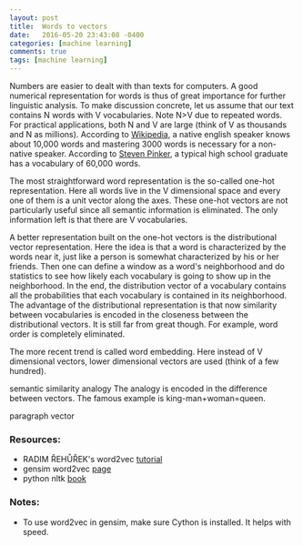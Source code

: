 ```yaml
---
layout: post
title:  Words to vectors
date:   2016-05-20 23:43:08 -0400
categories: [machine learning]
comments: true
tags: [machine learning]
---
```


Numbers are easier to dealt with than texts for computers. 
A good numerical representation for words is thus of great importance for further linguistic analysis. 
To make discussion concrete, let us assume that our text contains N words with V vocabularies. 
Note N>V due to repeated words. 
For practical applications, both N and V are large (think of V as thousands and N as millions). 
According to [Wikipedia][wiki], a native english speaker knows about 10,000 words and mastering 3000 words is necessary for a non-native speaker. 
According to [Steven Pinker][Pinker], a typical high school graduate has a vocabulary of 60,000 words.

The most straightforward word representation is the so-called one-hot representation. Here all words live in the V dimensional space and every one of them is a unit vector along the axes. These one-hot vectors are not particularly useful since all semantic information is eliminated. The only information left is that there are V vocabularies.

A better representation built on the one-hot vectors is the distributional vector representation. Here the idea is that a word is characterized by the words near it, just like a person is somewhat characterized by his or her friends. Then one can define a window as a word's neighborhood and do statistics to see how likely each vocabulary is going to show up in the neighborhood. In the end, the distribution vector of a vocabulary contains all the probabilities that each vocabulary is contained in its neighborhood. The advantage of the distributional representation is that now similarity between vocabularies is encoded in the closeness between the distributional vectors. It is still far from great though. For example, word order is completely eliminated. 

The more recent trend is called word embedding. Here  instead of V dimensional vectors, lower dimensional vectors are used (think of a few hundred). 

semantic similarity
analogy
The analogy is encoded in the difference between vectors. The famous example is king-man+woman=queen.

paragraph vector

### Resources:
* RADIM ŘEHŮŘEK's word2vec [tutorial][tutorial] 
* gensim word2vec [page][gensim]
* python nltk [book][book]

### Notes:
* To use word2vec in gensim, make sure Cython is installed. It helps with speed.

[tutorial]: http://rare-technologies.com/word2vec-tutorial/
[gensim]: https://radimrehurek.com/gensim/models/word2vec.html
[book]: http://www.nltk.org/book/
[wiki]: https://en.wikipedia.org/wiki/Vocabulary#Native-language_vocabulary_size
[Pinker]: https://www.youtube.com/watch?v=Q-B_ONJIEcE
